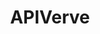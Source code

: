 ---
codehost: https://github.com/apiverve
facebook: https://facebook.com/apiverve
instagram: https://instagram.com/apiverve
linkedin: https://linkedin.com/company/apiverve
logohandle: apiverve
sort: apiverve
title: APIVerve
twitter: https://x.com/apivervehq
website: https://apiverve.com/
youtube: https://youtube.com/@apiverve
---